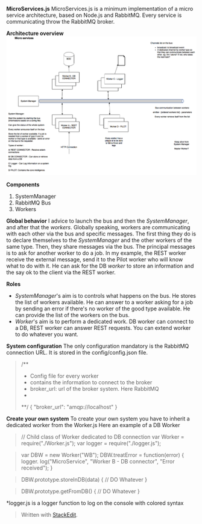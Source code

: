 **MicroServices.js**
MicroServices.js is a minimum implementation of a micro service architecture, based on Node.js and RabbitMQ.
Every service is communicating throw the RabbitMQ broker.

**Architecture overview**
![Architecture](http://github.com/kobe1980/MicroServices/blob/master/doc/archi.png)

**Components**

 1. SystemManager
 2. RabbitMQ Bus
 3. Workers

**Global behavior**
I advice to launch the bus and then the *SystemManager*, and after that the *workers*.
Globally speaking, workers are communicating with each other via the bus and specific messages. 
The first thing they do is to declare themselves to the *SystemManager* and the other workers of the same type.
Then, they share messages via the bus. The principal messages is to ask for another worker to do a job.
In my example, the REST worker receive the external message, send it to the Pilot worker who will know what to do with it. He can ask for the DB *worker* to store an information and the say ok to the client via the REST worker.

**Roles**

 - *SystemManager*'s aim is to controls what happens on the bus. He stores the list of workers available. He can answer to a worker asking for a job by sending an error if there's no worker of the good type available. He can provide the list of the workers on the bus.
 - *Worker*'s aim is to perform a dedicated work. DB worker can connect to a DB, REST worker can answer REST requests. You can extend worker to do whatever you want.

**System configuration**
The only configuration mandatory is the RabbitMQ connection URL. It is stored in the config/config.json file.
> /**
>  * Config file for every worker 
>  * contains the information to connect to the broker
>  * broker_url: url of the broker system. Here RabbitMQ
>  * 
>  **/ 
> {
>         "broker_url": "amqp://localhost"
> }

**Create your own system**
To create your own system you have to inherit a dedicated worker from the Worker.js
Here an example of a DB Worker

> // Child class of Worker dedicated to DB connection
> var Worker = require("./Worker.js");
> var logger = require("./logger.js");

> var DBW = new Worker("WB");
> DBW.treatError = function(error) {
>         logger. log("MicroService", "Worker B - DB connector", "Error received");
> }

> DBW.prototype.storeInDB(data) {
>         // DO Whatever
> }

> DBW.prototype.getFromDB() {
>         // DO Whatever
> }

*logger.js is a logger function to log on the console with colored syntax

> Written with [StackEdit](https://stackedit.io/).